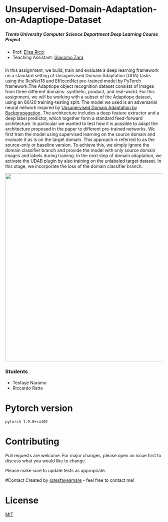 # Unsupervised-Domain-Adaptation-on-Adaptiope-Dataset 
##### *Trento University Computer Science Department Deep Learning Course Project*
*   Prof: [Elisa Ricci](http://elisaricci.eu/) 
*   Teaching Assistant: [Giacomo Zara](https://gzaragit.github.io/)
##### 
In this assignment, we build, train and evaluate a deep learning framework on a standard setting of Unsupervised Domain Adaptation (UDA)  tasks using the ResNet18 and EfficentNet pre-trained model by PyTorch framework.The Adaptiope object recognition dataset consists of images from three different domains: synthetic, product, and real-world. For this assignment, we will be working with a subset of the Adaptiope dataset, using an 80/20 training-testing split. 
The model we used is an adversarial neural network inspired by [Unsupervised Domain Adaptation by Backpropagation](https://arxiv.org/abs/1409.7495). The architecture includes a deep feature extractor and a deep label predictor, which together form a standard feed-forward architecture. In particular we wanted to test how it is possible to adapt the architecture proposed in the paper to different pre-trained networks.
We first train the model using supervised learning on the source domain and evaluate it as is on the target domain. This approach is referred to as the source-only or baseline version. To achieve this, we simply ignore the domain classifier branch and provide the model with only source domain images and labels during training. In the next step of domain adaptation, we activate the UDAB plugin by also training on the unlabeled target dataset. In this stage, we incorporate the loss of the domain classifier branch.
<p align="center">
    <img width="600" src="https://i.imgur.com/BwQZMXb.png">
</p>

### Students
* Tesfaye Naramo
* Riccardo Ratta

# Pytorch version
`pytorch 1.9.0+cu102`

# Contributing
Pull requests are welcome. For major changes, please open an issue first to discuss what you would like to change.

Please make sure to update tests as appropriate.

#Contact
Created by [@tesfayeamare](https://github.com/tesfayeamare) - feel free to contact me!

# License
[MIT](https://choosealicense.com/licenses/mit/)

